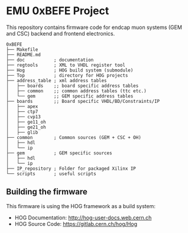 EMU 0xBEFE Project
========================

This repository contains firmware code for endcap muon systems (GEM and CSC)
backend and frontend electronics.

```
0xBEFE
├── Makefile
├── README.md
├── doc           ; documentation
├── regtools      ; XML to VHDL register tool
├── Hog           ; HOG build system (submodule)
├── Top           ; directory for HOG projects
├── address_table ; xml address tables
│   ├── boards    ;; board specific address tables
│   ├── common    ;; common address tables (ttc etc.)
│   └── gem       ;; GEM specific address tables
├── boards        ;; Board specific VHDL/BD/Constraints/IP
│   ├── apex
│   ├── ctp7
│   ├── cvp13
│   ├── ge11_oh
│   ├── ge21_oh
│   ├── glib
├── common        ; Common sources (GEM + CSC + OH)
│   ├── hdl
│   └── ip
├── gem           ; GEM specific sources
│   ├── hdl
│   └── ip
├── IP_repository ; Folder for packaged Xilinx IP
└── scripts       ; useful scripts
```

## Building the firmware
This firmware is using the HOG framework as a build system:
 - HOG Documentation: http://hog-user-docs.web.cern.ch
 - HOG Source Code: https://gitlab.cern.ch/hog/Hog
